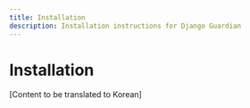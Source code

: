 ```yaml
---
title: Installation
description: Installation instructions for Django Guardian
---
```


# Installation

[Content to be translated to Korean]

<!-- This page content will be translated from the main English installation.md -->
